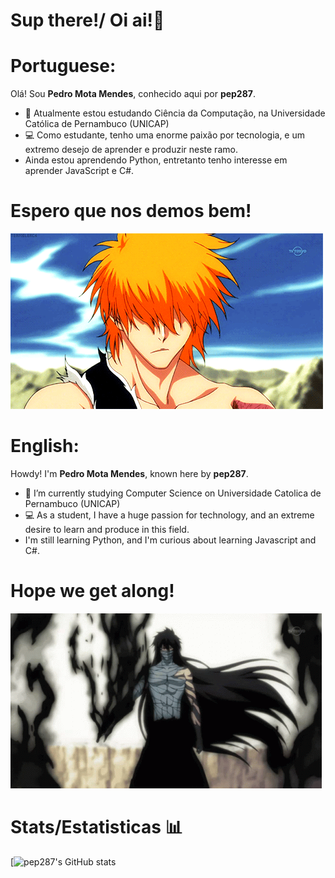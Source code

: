 # Sup there!/ Oi ai!👋

# Portuguese:
Olá! Sou **Pedro Mota Mendes**, conhecido aqui por **pep287**.
- 📕 Atualmente estou estudando Ciência da Computação, na Universidade Católica de Pernambuco (UNICAP)
- 💻 Como estudante, tenho uma enorme paixão por tecnologia, e um extremo desejo de aprender e produzir neste ramo.
- Ainda estou aprendendo Python, entretanto tenho interesse em aprender JavaScript e C#.
# Espero que nos demos bem!
![](https://github.com/pep287/pep287/blob/main/e61afe44a6f23c4ad4a87054ace233d9.gif)



# English:

Howdy! I'm **Pedro Mota Mendes**, known here by **pep287**.
- 📕 I’m currently studying Computer Science on Universidade Catolica de Pernambuco (UNICAP)
- 💻 As a student, I have a huge passion for technology, and an extreme desire to learn and produce in this field.
- I'm still learning Python, and I'm curious about learning Javascript and C#.
# Hope we get along!
![](https://github.com/pep287/pep287/blob/main/ba665b4f6682ed1d68bdfd6357a224ad.gif)


# Stats/Estatisticas 📊

[![pep287's GitHub stats](https://github-readme-stats.vercel.app/api?username=pep287&show_icons=true&theme=radical)

<!--
**pep287/pep287** is a ✨ _special_ ✨ repository because its `README.md` (this file) appears on your GitHub profile.

Here are some ideas to get you started:

- 🔭 I’m currently working on ...
- 🌱 I’m currently learning ...
- 👯 I’m looking to collaborate on ...
- 🤔 I’m looking for help with ...
- 💬 Ask me about ...
- 📫 How to reach me: ...
- 😄 Pronouns: ...
- ⚡ Fun fact: ...
-->
